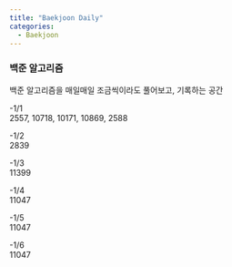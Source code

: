 ```yaml
---
title: "Baekjoon Daily"
categories:
  - Baekjoon
---
```


### 백준 알고리즘
백준 알고리즘을 매일매일 조금씩이라도 풀어보고, 기록하는 공간  

-1/1  
2557, 10718, 10171, 10869, 2588  

-1/2  
2839

-1/3  
11399

-1/4  
11047

-1/5  
11047

-1/6  
11047
